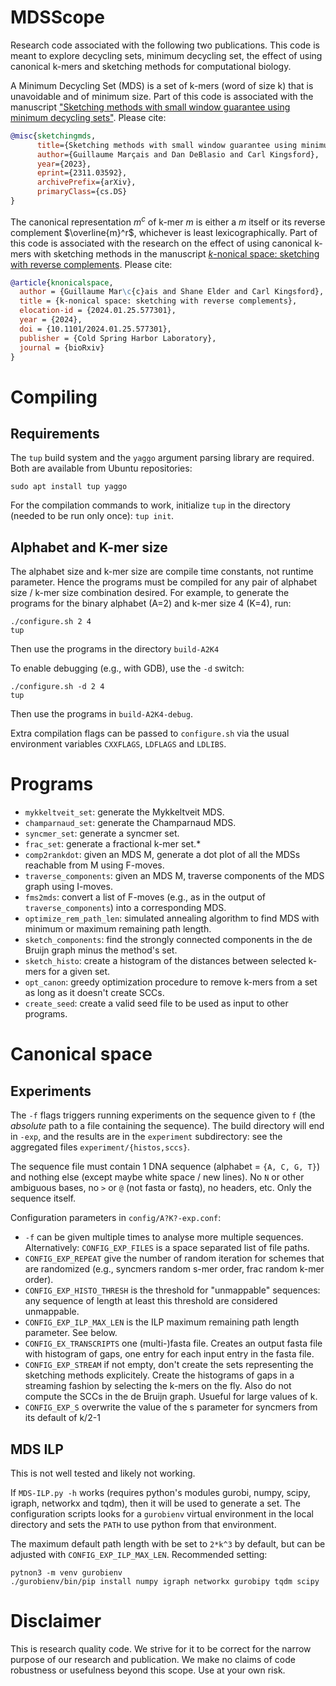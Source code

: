 # MDSScope

Research code associated with the following two publications.
This code is meant to explore decycling sets, minimum decycling set, the effect of using canonical k-mers and sketching methods for computational biology.

A Minimum Decycling Set (MDS) is a set of k-mers (word of size k) that is unavoidable and of minimum size.
Part of this code is associated with the manuscript ["Sketching methods with small window guarantee using minimum decycling sets"](https://arxiv.org/abs/2311.03592).
Please cite:

``` bibtex
@misc{sketchingmds,
      title={Sketching methods with small window guarantee using minimum decycling sets}, 
      author={Guillaume Marçais and Dan DeBlasio and Carl Kingsford},
      year={2023},
      eprint={2311.03592},
      archivePrefix={arXiv},
      primaryClass={cs.DS}
}
```

The canonical representation $m^c$ of k-mer $m$ is either a $m$ itself or its reverse complement $\overline{m}^r$, whichever is least lexicographically.
Part of this code is associated with the research on the effect of using canonical k-mers with sketching methods in the manuscript [$k$-nonical space: sketching with reverse complements](https://www.biorxiv.org/content/10.1101/2024.01.25.577301).
Please cite:

``` bibtex
@article{knonicalspace,
  author = {Guillaume Mar\c{c}ais and Shane Elder and Carl Kingsford},
  title = {k-nonical space: sketching with reverse complements},
  elocation-id = {2024.01.25.577301},
  year = {2024},
  doi = {10.1101/2024.01.25.577301},
  publisher = {Cold Spring Harbor Laboratory},
  journal = {bioRxiv}
}
```

# Compiling

## Requirements

The `tup` build system and the `yaggo` argument parsing library are required.
Both are available from Ubuntu repositories:

``` shell
sudo apt install tup yaggo
```

For the compilation commands to work, initialize `tup` in the directory (needed to be run only once): `tup init`.

## Alphabet and K-mer size

The alphabet size and k-mer size are compile time constants, not runtime parameter.
Hence the programs must be compiled for any pair of alphabet size / k-mer size combination desired.
For example, to generate the programs for the binary alphabet (A=2) and k-mer size 4 (K=4), run:

``` shell
./configure.sh 2 4
tup
```

Then use the programs in the directory `build-A2K4`

To enable debugging (e.g., with GDB), use the `-d` switch:

``` shell
./configure.sh -d 2 4
tup
```

Then use the programs in `build-A2K4-debug`.

Extra compilation flags can be passed to `configure.sh` via the usual environment variables `CXXFLAGS`, `LDFLAGS` and `LDLIBS`.

# Programs

* `mykkeltveit_set`: generate the Mykkeltveit MDS.
* `champarnaud_set`: generate the Champarnaud MDS.
* `syncmer_set`: generate a syncmer set.
* `frac_set`: generate a fractional k-mer set.*
* `comp2rankdot`: given an MDS M, generate a dot plot of all the MDSs reachable from M using F-moves.
* `traverse_components`: given an MDS M, traverse components of the MDS graph using I-moves.
* `fms2mds`: convert a list of F-moves (e.g., as in the output of `traverse_components`) into a corresponding MDS.
* `optimize_rem_path_len`: simulated annealing algorithm to find MDS with minimum or maximum remaining path length.
* `sketch_components`: find the strongly connected components in the de Bruijn graph minus the method's set.
* `sketch_histo`: create a histogram of the distances between selected k-mers for a given set.
* `opt_canon`: greedy optimization procedure to remove k-mers from a set as long as it doesn't create SCCs.
* `create_seed`: create a valid seed file to be used as input to other programs.

# Canonical space

## Experiments

The `-f` flags triggers running experiments on the sequence given to `f` (the *absolute* path to a file containing the sequence).
The build directory will end in `-exp`, and the results are in the `experiment` subdirectory: see the aggregated files `experiment/{histos,sccs}`.

The sequence file must contain 1 DNA sequence (alphabet = `{A, C, G, T}`) and nothing else (except maybe white space / new lines).
No `N` or other ambiguous bases, no `>` or `@` (not fasta or fastq), no headers, etc.
Only the sequence itself.

Configuration parameters in `config/A?K?-exp.conf`:
* `-f` can be given multiple times to analyse more multiple sequences.
  Alternatively: `CONFIG_EXP_FILES` is a space separated list of file paths.
* `CONFIG_EXP_REPEAT` give the number of random iteration for schemes that are randomized (e.g., syncmers random s-mer order, frac random k-mer order).
* `CONFIG_EXP_HISTO_THRESH` is the threshold for "unmappable" sequences: any sequence of length at least this threshold are considered unmappable.
* `CONFIG_EXP_ILP_MAX_LEN` is the ILP maximum remaining path length parameter.
  See below.
* `CONFIG_EX_TRANSCRIPTS` one (multi-)fasta file.
  Creates an output fasta file with histogram of gaps, one entry for each input entry in the fasta file.
* `CONFIG_EXP_STREAM` if not empty, don't create the sets representing the sketching methods explicitely.
  Create the histograms of gaps in a streaming fashion by selecting the k-mers on the fly.
  Also do not compute the SCCs in the de Bruijn graph.
  Usueful for large values of k.
* `CONFIG_EXP_S` overwrite the value of the s parameter for syncmers from its default of k/2-1

## MDS ILP

This is not well tested and likely not working.

If `MDS-ILP.py -h` works (requires python's modules gurobi, numpy, scipy, igraph, networkx and tqdm), then it will be used to generate a set.
The configuration scripts looks for a `gurobienv` virtual environment in the local directory and sets the `PATH` to use python from that environment.

The maximum default path length with be set to `2*k^3` by default, but can be adjusted with `CONFIG_EXP_ILP_MAX_LEN`.
Recommended setting:

``` shell
pytnon3 -m venv gurobienv
./gurobienv/bin/pip install numpy igraph networkx gurobipy tqdm scipy
```

# Disclaimer

This is research quality code.
We strive for it to be correct for the narrow purpose of our research and publication.
We make no claims of code robustness or usefulness beyond this scope.
Use at your own risk.

<!--  LocalWords:  unmappable
 -->

